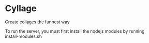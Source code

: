 # Cyllage
Create collages the funnest way

To run the server, you must first install the nodejs modules by running install-modules.sh
